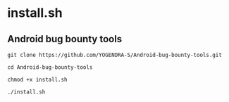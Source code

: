 # install.sh

## Android bug bounty tools

```
git clone https://github.com/YOGENDRA-S/Android-bug-bounty-tools.git
```
```
cd Android-bug-bounty-tools
```
```
chmod +x install.sh
```
```
./install.sh
```
